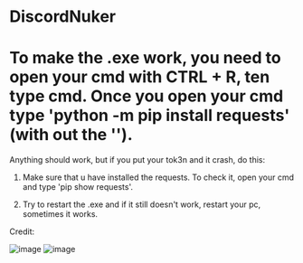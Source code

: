 # DiscordNuker
To make the .exe work, you need to open your cmd with CTRL + R, ten type cmd.
Once you open your cmd type 'python -m pip install requests' (with out the '').
============================================================================================
Anything should work, but if you put your tok3n and it crash, do this:

1. Make sure that u have installed the requests. To check it, open your cmd and type 'pip show requests'.

2. Try to restart the .exe and if it still doesn't work, restart your pc, sometimes it works.

Credit:

![image](https://github.com/user-attachments/assets/e425ed5e-b3af-4942-a6dc-1af873e5ef3c)
![image](https://github.com/user-attachments/assets/b3dc4043-f8e2-439f-9e98-0609c003eca1)

